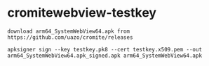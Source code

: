 # cromitewebview-testkey
```
download arm64_SystemWebView64.apk from https://github.com/uazo/cromite/releases
```
```
apksigner sign --key testkey.pk8 --cert testkey.x509.pem --out arm64_SystemWebView64.apk_signed.apk arm64_SystemWebView64.apk
```
